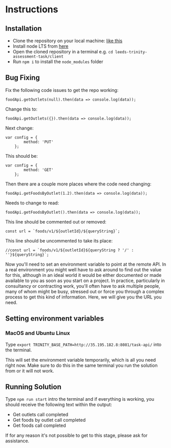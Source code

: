 # Instructions

## Installation

- Clone the repository on your local machine: [like this](https://docs.github.com/en/repositories/creating-and-managing-repositories/cloning-a-repository)
- Install node LTS from [here](https://nodejs.org)
- Open the cloned repository in a terminal e.g. `cd leeds-trinity-assessment-task/client`
- Run `npm i` to install the `node_modules` folder

## Bug Fixing

Fix the following code issues to get the repo working:

`foodApi.getOutlets(null).then(data => console.log(data));`

Change this to:

`foodApi.getOutlets({}).then(data => console.log(data));`

Next change:

```
var config = {
        method: 'PUT'
    };
```

This should be:

```
var config = {
        method: 'GET'
    };
```

Then there are a couple more places where the code need changing:

`foodApi.getFoodsByOutlet(1.2).then(data => console.log(data));`

Needs to change to read:

`foodApi.getFoodsByOutlet().then(data => console.log(data));`

This line should be commented out or removed: 

```
const url = `foods/v1/${outletId}/${queryString}`;
```

This line should be uncommented to take its place:

```
//const url = `foods/v1/${outletId}${queryString ? '/' : ''}${queryString}`;
```

Now you'll need to set an environment variable to point at the remote API. In a real environment you might well have to ask around to find out the value for this, although in an ideal world it would be either documented or made available to you as soon as you start on a project. In practice, particularly in consultancy or contracting work, you'll often have to ask multiple people, many of whom might be busy, stressed out or force you through a complex process to get this kind of information. Here, we will give you the URL you need.

## Setting environment variables

### MacOS and Ubuntu Linux

Type `export TRINITY_BASE_PATH=http://35.195.182.8:8081/task-api/` into the terminal.

This will set the environment variable temporarily, which is all you need right now. Make sure to do this in the same terminal you run the solution from or it will not work.

## Running Solution

Type `npm run start` intro the terminal and if everything is working, you should receive the following text within the output:

- Get outlets call completed
- Get foods by outlet call completed
- Get foods call completed

If for any reason it's not possible to get to this stage, please ask for assistance.



